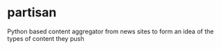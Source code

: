# partisan

Python based content aggregator from news sites to form an idea of the types of content they push
